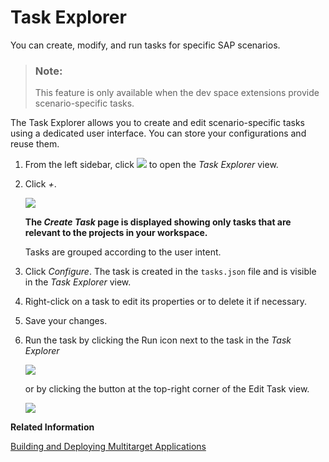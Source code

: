 <!-- loio1232c72da9c3466a849ec7b9da89866a -->

# Task Explorer

You can create, modify, and run tasks for specific SAP scenarios.

> ### Note:  
> This feature is only available when the dev space extensions provide scenario-specific tasks.

The Task Explorer allows you to create and edit scenario-specific tasks using a dedicated user interface. You can store your configurations and reuse them.

1.  From the left sidebar, click ![](images/task_explorer_46d3c3f.png) to open the *Task Explorer* view.
2.  Click *+*.

    ![](images/Create_Task_e16afa1.png)

    **The *Create Task* page is displayed showing only tasks that are relevant to the projects in your workspace.** 

    Tasks are grouped according to the user intent.

3.  Click *Configure*. The task is created in the `tasks.json` file and is visible in the *Task Explorer* view.
4.  Right-click on a task to edit its properties or to delete it if necessary.
5.  Save your changes.
6.  Run the task by clicking the Run icon next to the task in the *Task Explorer*

    ![](images/run_task_2c8d773.png)

    or by clicking the button at the top-right corner of the Edit Task view.

    ![](images/execute_task_d2ee397.png)


**Related Information**  


[Building and Deploying Multitarget Applications](Building_and_Deploying_Multitarget_Applications_97ef204.md "Build and deploy multitarget applications to SAP Cloud Foundry.")

